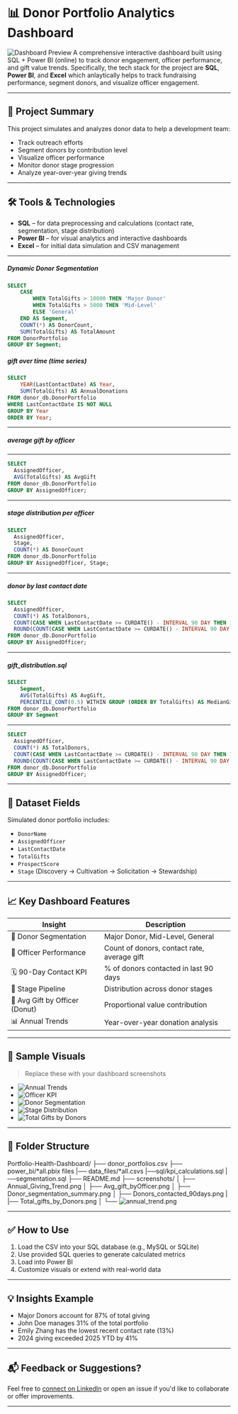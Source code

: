 
# 📊 Donor Portfolio Analytics Dashboard

![Dashboard Preview](screenshots/Donor_segmentation_summary.png)
A comprehensive interactive dashboard built using SQL + Power BI (online) to track donor engagement, officer performance, and gift value trends. Specifically, the tech stack for the project are **SQL**, **Power BI**, and **Excel** which anlaytically helps to track fundraising performance, segment donors, and visualize officer engagement.

---

## 🚀 Project Summary

This project simulates and analyzes donor data to help a development team:
- Track outreach efforts
- Segment donors by contribution level
- Visualize officer performance
- Monitor donor stage progression
- Analyze year-over-year giving trends

---

## 🛠️ Tools & Technologies
- **SQL** – for data preprocessing and calculations (contact rate, segmentation, stage distribution)
- **Power BI** – for visual analytics and interactive dashboards
- **Excel** – for initial data simulation and CSV management

---

##### Dynamic Donor Segmentation
```sql
SELECT
    CASE
        WHEN TotalGifts > 10000 THEN 'Major Donor'
        WHEN TotalGifts > 5000 THEN 'Mid-Level'
        ELSE 'General'
    END AS Segment,
    COUNT(*) AS DonorCount,
    SUM(TotalGifts) AS TotalAmount
FROM DonorPortfolio
GROUP BY Segment; 

```

##### gift over time (time series)

```sql
SELECT 
    YEAR(LastContactDate) AS Year,
    SUM(TotalGifts) AS AnnualDonations
FROM donor_db.DonorPortfolio
WHERE LastContactDate IS NOT NULL
GROUP BY Year
ORDER BY Year; 

```

---

##### average gift by officer

---
```sql
SELECT 
  AssignedOfficer,
  AVG(TotalGifts) AS AvgGift
FROM donor_db.DonorPortfolio
GROUP BY AssignedOfficer; 

```

---

##### stage distribution per officer

```sql
SELECT 
  AssignedOfficer,
  Stage,
  COUNT(*) AS DonorCount
FROM donor_db.DonorPortfolio
GROUP BY AssignedOfficer, Stage;

```

---

##### donor by last contact date
```sql
SELECT 
  AssignedOfficer,
  COUNT(*) AS TotalDonors,
  COUNT(CASE WHEN LastContactDate >= CURDATE() - INTERVAL 90 DAY THEN 1 END) AS ContactedLast90,
  ROUND(COUNT(CASE WHEN LastContactDate >= CURDATE() - INTERVAL 90 DAY THEN 1 END)*100.0 / COUNT(*), 2) AS PercentContacted
FROM donor_db.DonorPortfolio
GROUP BY AssignedOfficer;
```

---

##### gift_distribution.sql
```sql
SELECT 
    Segment,
    AVG(TotalGifts) AS AvgGift,
    PERCENTILE_CONT(0.5) WITHIN GROUP (ORDER BY TotalGifts) AS MedianGift
FROM donor_db.DonorPortfolio
GROUP BY Segment
```

---

```sql
SELECT 
  AssignedOfficer,
  COUNT(*) AS TotalDonors,
  COUNT(CASE WHEN LastContactDate >= CURDATE() - INTERVAL 90 DAY THEN 1 END) AS ContactedLast90,
  ROUND(COUNT(CASE WHEN LastContactDate >= CURDATE() - INTERVAL 90 DAY THEN 1 END)*100.0 / COUNT(*), 2) AS PercentContacted
FROM donor_db.DonorPortfolio
GROUP BY AssignedOfficer; 
```

---

## 📂 Dataset Fields
Simulated donor portfolio includes:
- `DonorName`
- `AssignedOfficer`
- `LastContactDate`
- `TotalGifts`
- `ProspectScore`
- `Stage` (Discovery → Cultivation → Solicitation → Stewardship)

---

## 📈 Key Dashboard Features

| Insight                          | Description |
|----------------------------------|-------------|
| 🎯 Donor Segmentation            | Major Donor, Mid-Level, General |
| 👤 Officer Performance           | Count of donors, contact rate, average gift |
| 🗓️ 90-Day Contact KPI           | % of donors contacted in last 90 days |
| 🔁 Stage Pipeline                | Distribution across donor stages |
| 🥧 Avg Gift by Officer (Donut)  | Proportional value contribution |
| 📊 Annual Trends                | Year-over-year donation analysis |

---

## 📸 Sample Visuals

> Replace these with your dashboard screenshots

- ![Annual Trends](screenshots/Annual_Giving_Trend.png)
- ![Officer KPI](screenshots/Avg_gift_byOfficer.png)
- ![Donor Segmentation](screenshots/Donor_segmentation_summary.png)
- ![Stage Distribution](screenshots/screenshots/Donors_contacted_90days.png)
- ![Total Gifts by Donors](screenshots/Total_gifts_by_Donors.png)

---

## 📁 Folder Structure


Portfolio-Health-Dashboard/
├── donor_portfolios.csv
├── power_bi/*all.pbix files
|── data_files/*all.csvs
|──sql/kpi_calculations.sql
   |──segmentation.sql
├── README.md
├── screenshots/
│   ├── Annual_Giving_Trend.png
│   ├── Avg_gift_byOfficer.png
│   ├── Donor_segmentation_summary.png
│   ├── Donors_contacted_90days.png
|   |── Total_gifts_by_Donors.png
│   └── ![annual_trend.png](screenshots/Annual_Giving_Trend.png)


---

## ✅ How to Use

1. Load the CSV into your SQL database (e.g., MySQL or SQLite)
2. Use provided SQL queries to generate calculated metrics
3. Load into Power BI
4. Customize visuals or extend with real-world data

---

## 💡 Insights Example

- Major Donors account for 87% of total giving
- John Doe manages 31% of the total portfolio
- Emily Zhang has the lowest recent contact rate (13%)
- 2024 giving exceeded 2025 YTD by 41%

---

## 📬 Feedback or Suggestions?

Feel free to [connect on LinkedIn](https://www.linkedin.com/In/foster-dompreh/) or open an issue if you'd like to collaborate or offer improvements.

---

